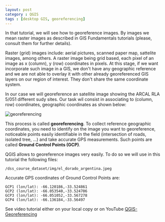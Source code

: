 ```yaml
---
layout: post
category : QGIS
tags : [desktop GIS, georeferencing]
---
```


In that tutorial, we will see how to georeference images. By images we mean raster images as described in GIS Fundamentals tutorials (please, consult them for further details).

Raster (grid) images include: aerial pictures, scanned paper map, sattelite images, among others. A raster image being grid based, each pixel of an image as x (column), y (row) coordinates in pixels. At this stage, if we want incorporate such image in a GIS, we don't have any geographic reference and we are not able to overlay it with other already georeferenced GIS layers on our region of interest. They don't share the same coordinate system.  

In our case we will georeference an satellite image showing the ARCAL RLA 5/051 different sudy sites. Our task wil consist in associating to (column, row) coordinates, geographic coordinates as shown below:

![georeferencing](http://dl.dropbox.com/u/108352435/course_images/georeferencing/georeferencing.gif)

This process is called **georeferencing**. To collect reference geographic coordinates, you need to identify on the image you want to georeference, noticeable points easily identifiable in the field (intersection of roads, isolated tree, ...) and take accurate GPS measurements. Such points are called **Ground Control Points (GCP)**.

QGIS allows to georeference images very easily. To do so we will use in this tutorial the following files:

    /dss_course_dataset/img/el_dorado_argentina.jpeg

Accurate GPS coordinates of Ground Control Points are:

    GCP1 (lon/lat): -66.120186,-33.524861
    GCP2 (lon/lat): -66.053540,-33.524706
    GCP3 (lon/lat): -66.051052,-33.567278
    GCP4 (lon/lat): -66.136184,-33.56497

See video tutorial either on your local copy or on YouTube [QGIS-Georeferencing](http://www.youtube.com/watch?feature=player_detailpage&v=oRoAs0v93e8)


 

